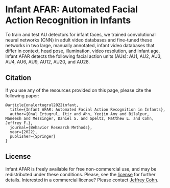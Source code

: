 # Infant AFAR: Automated Facial Action Recognition in Infants

To train and test AU detectors for infant faces, we trained convolutional neural networks (CNN) in adult video databases and fine-tuned these networks in two large, manually annotated, infant video databases that differ in context, head pose, illumination, video resolution, and infant age. Infant AFAR detects the following facial action units (AUs): AU1, AU2, AU3, AU4, AU6, AU9, AU12, AU20, and AU28.

## Citation 

If you use any of the resources provided on this page, please cite the following paper:
```
@article{onalertugrul2022infant,
  title={Infant AFAR: Automated Facial Action Recognition in Infants},
  author={Onal Ertugrul, Itir and Ahn, Yeojin Amy and Bilalpur, Maneesh and Messinger, Daniel S. and Speltz, Matthew L. and Cohn, Jeffrey F.},
  journal={Behavior Research Methods},
  year={2022},
  publisher={Springer}
}
```
## License

Infant AFAR is freely available for free non-commercial use, and may be redistributed under these conditions. Please, see the [license](../LICENSE_InfantAFAR) for further details. Interested in a commercial license? Please contact [Jeffrey Cohn](http://www.jeffcohn.net/).
